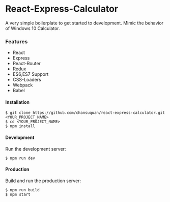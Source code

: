 # React-Express-Calculator
A very simple boilerplate to get started to development.
Mimic the behavior of Windows 10 Calculator.

### Features
- React
- Express
- React-Router
- Redux
- ES6,ES7 Support
- CSS-Loaders
- Webpack
- Babel
#### Installation
```
$ git clone https://github.com/chansuquan/react-express-calculator.git <YOUR_PROJECT_NAME>
$ cd <YOUR_PROJECT_NAME>
$ npm install
```
#### Development
Run the development server:
```
$ npm run dev
```
#### Production
Build and run the production server:
```
$ npm run build
$ npm start
```
